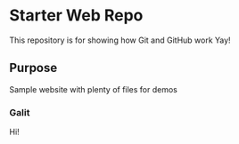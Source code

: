# Starter Web Repo

This repository is for showing how Git and GitHub work
Yay!

## Purpose

Sample website with plenty of files for demos


### Galit
Hi!
